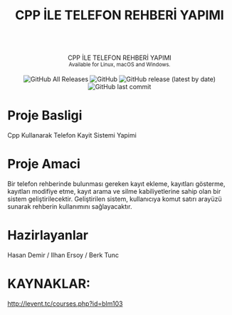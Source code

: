 

 <h1 align="center" > CPP İLE TELEFON REHBERİ YAPIMI  </h1>
<br/>
<br/>
<br/>
<div align="center" >
 CPP İLE TELEFON REHBERİ YAPIMI <br/>
 <sub> Available for Linux, macOS and Windows. </sub>
 
</div>
<br/>

<div align="center" >
 <img alt="GitHub All Releases" src="https://img.shields.io/github/downloads/1hbb/TSP-Optimization/total">  
 <img alt="GitHub" src="https://img.shields.io/github/license/1hbb/TSP-Optimization">
 <img alt="GitHub release (latest by date)" src="https://img.shields.io/github/v/release/1hbb/TSP-Optimization">
 <img alt="GitHub last commit" src="https://img.shields.io/github/last-commit/1hbb/TSP-Optimization">
</div>





# Proje Basligi

Cpp Kullanarak Telefon Kayit Sistemi Yapimi

# Proje Amaci

Bir telefon rehberinde bulunması gereken kayıt ekleme, kayıtları gösterme, kayıtları modifiye etme, kayıt arama ve silme kabiliyetlerine sahip olan bir sistem geliştirilecektir. Geliştirilen sistem, kullanıcıya komut satırı arayüzü sunarak rehberin kullanımını sağlayacaktır.



# Hazirlayanlar

Hasan Demir / Ilhan Ersoy / Berk Tunc


# KAYNAKLAR:

http://levent.tc/courses.php?id=blm103


